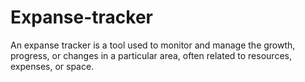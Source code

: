 # Expanse-tracker
An expanse tracker is a tool used to monitor and manage the growth, progress, or changes in a particular area, often related to resources, expenses, or space.

